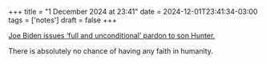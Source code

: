 +++
title = "1 December 2024 at 23:41"
date = 2024-12-01T23:41:34-03:00
tags = ['notes']
draft = false
+++

[Joe Biden issues ‘full and unconditional’ pardon to son Hunter.](https://www.theguardian.com/us-news/2024/dec/01/joe-biden-pardons-hunter)

There is absolutely no chance of having any faith in humanity.
